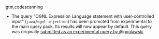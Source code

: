 lgtm,codescanning
* The query "OGNL Expression Language statement with user-controlled input" (`java/ognl-injection`) has been promoted from experimental to the main query pack. Its results will now appear by default. This query was originally [submitted as an experimental query by @ggolawski](https://github.com/github/codeql/pull/3294)